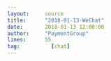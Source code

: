 ```yaml
---
layout:     source 
title:      "2018-01-13-WeChat"
date:       2018-01-13 12:00:00
author:     "PaymentGroup"
lines:      55 
tag:		  [chat]
---
```

